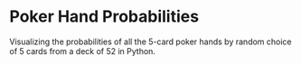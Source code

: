 # Poker Hand Probabilities
Visualizing the probabilities of all the 5-card poker hands by random choice of 5 cards from a deck of 52 in Python.
